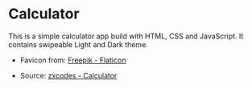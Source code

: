 # Calculator

This is a simple calculator app build with HTML, CSS and JavaScript.
It contains swipeable Light and Dark theme.

* Favicon from:
<a href="https://www.flaticon.com/free-icons/calculator" title="calculator icons">Freepik - Flaticon</a>

* Source:
<a href="https://github.com/zxcodes" title="zxcodes">zxcodes - Calculator</a>